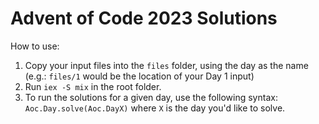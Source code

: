# Advent of Code 2023 Solutions

How to use: 

1. Copy your input files into the `files` folder, using the day as the name (e.g.: `files/1` would be the location of your Day 1 input)
2. Run `iex -S mix` in the root folder.
3. To run the solutions for a given day, use the following syntax: 
`Aoc.Day.solve(Aoc.DayX)` where `X` is the day you'd like to solve.

